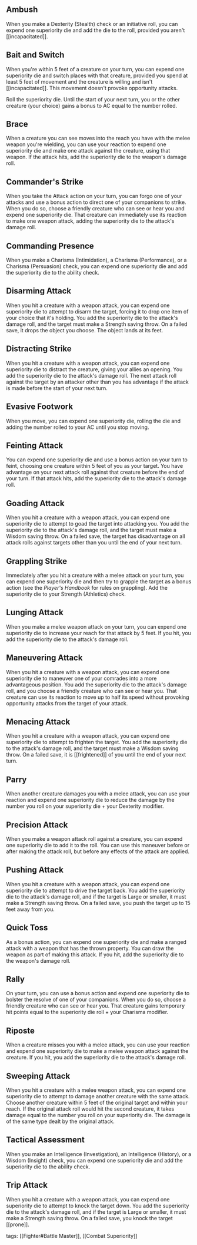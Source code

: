 ## Ambush

When you make a Dexterity (Stealth) check or an initiative roll, you can expend one superiority die and add the die to the roll, provided you aren't [[incapacitated]].

## Bait and Switch

When you're within 5 feet of a creature on your turn, you can expend one superiority die and switch places with that creature, provided you spend at least 5 feet of movement and the creature is willing and isn't [[incapacitated]]. This movement doesn't provoke opportunity attacks.

Roll the superiority die. Until the start of your next turn, you or the other creature (your choice) gains a bonus to AC equal to the number rolled.

## Brace

When a creature you can see moves into the reach you have with the melee weapon you're wielding, you can use your reaction to expend one superiority die and make one attack against the creature, using that weapon. If the attack hits, add the superiority die to the weapon's damage roll.

## Commander's Strike

When you take the Attack action on your turn, you can forgo one of your attacks and use a bonus action to direct one of your companions to strike. When you do so, choose a friendly creature who can see or hear you and expend one superiority die. That creature can immediately use its reaction to make one weapon attack, adding the superiority die to the attack's damage roll.

## Commanding Presence

When you make a Charisma (Intimidation), a Charisma (Performance), or a Charisma (Persuasion) check, you can expend one superiority die and add the superiority die to the ability check.

## Disarming Attack

When you hit a creature with a weapon attack, you can expend one superiority die to attempt to disarm the target, forcing it to drop one item of your choice that it's holding. You add the superiority die to the attack's damage roll, and the target must make a Strength saving throw. On a failed save, it drops the object you choose. The object lands at its feet.

## Distracting Strike

When you hit a creature with a weapon attack, you can expend one superiority die to distract the creature, giving your allies an opening. You add the superiority die to the attack's damage roll. The next attack roll against the target by an attacker other than you has advantage if the attack is made before the start of your next turn.

## Evasive Footwork

When you move, you can expend one superiority die, rolling the die and adding the number rolled to your AC until you stop moving.

## Feinting Attack

You can expend one superiority die and use a bonus action on your turn to feint, choosing one creature within 5 feet of you as your target. You have advantage on your next attack roll against that creature before the end of your turn. If that attack hits, add the superiority die to the attack's damage roll.

## Goading Attack

When you hit a creature with a weapon attack, you can expend one superiority die to attempt to goad the target into attacking you. You add the superiority die to the attack's damage roll, and the target must make a Wisdom saving throw. On a failed save, the target has disadvantage on all attack rolls against targets other than you until the end of your next turn.

## Grappling Strike

Immediately after you hit a creature with a melee attack on your turn, you can expend one superiority die and then try to grapple the target as a bonus action (see the _Player's Handbook_ for rules on grappling). Add the superiority die to your Strength (Athletics) check.

## Lunging Attack

When you make a melee weapon attack on your turn, you can expend one superiority die to increase your reach for that attack by 5 feet. If you hit, you add the superiority die to the attack's damage roll.

## Maneuvering Attack

When you hit a creature with a weapon attack, you can expend one superiority die to maneuver one of your comrades into a more advantageous position. You add the superiority die to the attack's damage roll, and you choose a friendly creature who can see or hear you. That creature can use its reaction to move up to half its speed without provoking opportunity attacks from the target of your attack.

## Menacing Attack

When you hit a creature with a weapon attack, you can expend one superiority die to attempt to frighten the target. You add the superiority die to the attack's damage roll, and the target must make a Wisdom saving throw. On a failed save, it is [[frightened]] of you until the end of your next turn.

## Parry

When another creature damages you with a melee attack, you can use your reaction and expend one superiority die to reduce the damage by the number you roll on your superiority die + your Dexterity modifier.

## Precision Attack

When you make a weapon attack roll against a creature, you can expend one superiority die to add it to the roll. You can use this maneuver before or after making the attack roll, but before any effects of the attack are applied.

## Pushing Attack

When you hit a creature with a weapon attack, you can expend one superiority die to attempt to drive the target back. You add the superiority die to the attack's damage roll, and if the target is Large or smaller, it must make a Strength saving throw. On a failed save, you push the target up to 15 feet away from you.

## Quick Toss

As a bonus action, you can expend one superiority die and make a ranged attack with a weapon that has the thrown property. You can draw the weapon as part of making this attack. If you hit, add the superiority die to the weapon's damage roll.

## Rally

On your turn, you can use a bonus action and expend one superiority die to bolster the resolve of one of your companions. When you do so, choose a friendly creature who can see or hear you. That creature gains temporary hit points equal to the superiority die roll + your Charisma modifier.

## Riposte

When a creature misses you with a melee attack, you can use your reaction and expend one superiority die to make a melee weapon attack against the creature. If you hit, you add the superiority die to the attack's damage roll.

## Sweeping Attack

When you hit a creature with a melee weapon attack, you can expend one superiority die to attempt to damage another creature with the same attack. Choose another creature within 5 feet of the original target and within your reach. If the original attack roll would hit the second creature, it takes damage equal to the number you roll on your superiority die. The damage is of the same type dealt by the original attack.

## Tactical Assessment

When you make an Intelligence (Investigation), an Intelligence (History), or a Wisdom (Insight) check, you can expend one superiority die and add the superiority die to the ability check.

## Trip Attack

When you hit a creature with a weapon attack, you can expend one superiority die to attempt to knock the target down. You add the superiority die to the attack's damage roll, and if the target is Large or smaller, it must make a Strength saving throw. On a failed save, you knock the target [[prone]].

tags: [[Fighter#Battle Master]], [[Combat Superiority]]